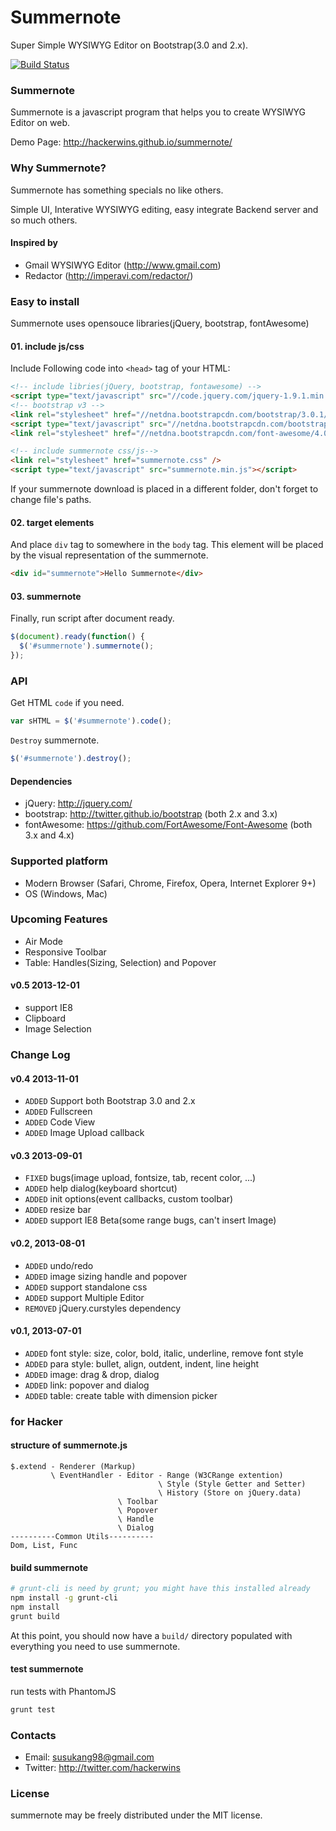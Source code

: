 # Summernote
Super Simple WYSIWYG Editor on Bootstrap(3.0 and 2.x).

[![Build Status](https://secure.travis-ci.org/HackerWins/summernote.png)](http://travis-ci.org/HackerWins/summernote)

### Summernote
Summernote is a javascript program that helps you to create WYSIWYG Editor on web.

Demo Page: http://hackerwins.github.io/summernote/

### Why Summernote?

Summernote has something specials no like others.

Simple UI, Interative WYSIWYG editing, easy integrate Backend server and so much others.

#### Inspired by
* Gmail WYSIWYG Editor (http://www.gmail.com)
* Redactor (http://imperavi.com/redactor/)

### Easy to install

Summernote uses opensouce libraries(jQuery, bootstrap, fontAwesome) 

#### 01. include js/css
Include Following code into `<head>` tag of your HTML:
```html
<!-- include libries(jQuery, bootstrap, fontawesome) -->
<script type="text/javascript" src="//code.jquery.com/jquery-1.9.1.min.js"></script> 
<!-- bootstrap v3 -->
<link rel="stylesheet" href="//netdna.bootstrapcdn.com/bootstrap/3.0.1/css/bootstrap.no-icons.min.css" />
<script type="text/javascript" src="//netdna.bootstrapcdn.com/bootstrap/3.0.1/js/bootstrap.min.js"></script>
<link rel="stylesheet" href="//netdna.bootstrapcdn.com/font-awesome/4.0.1/css/font-awesome.min.css" />

<!-- include summernote css/js-->
<link rel="stylesheet" href="summernote.css" />
<script type="text/javascript" src="summernote.min.js"></script>
```
If your summernote download is placed in a different folder, don't forget to change file's paths.

#### 02. target elements
And place `div` tag to somewhere in the `body` tag. This element will be placed by the visual representation of the summernote.
```html
<div id="summernote">Hello Summernote</div>
```

#### 03. summernote
Finally, run script after document ready.
```javascript
$(document).ready(function() {
  $('#summernote').summernote();
});
```

### API
Get HTML `code` if you need.

```javascript
var sHTML = $('#summernote').code();
```

`Destroy` summernote.

```javascript
$('#summernote').destroy();
```

#### Dependencies
* jQuery: http://jquery.com/
* bootstrap: http://twitter.github.io/bootstrap (both 2.x and 3.x)
* fontAwesome: https://github.com/FortAwesome/Font-Awesome (both 3.x and 4.x)

### Supported platform
* Modern Browser (Safari, Chrome, Firefox, Opera, Internet Explorer 9+)
* OS (Windows, Mac)

### Upcoming Features
* Air Mode
* Responsive Toolbar
* Table: Handles(Sizing, Selection) and Popover

#### v0.5 2013-12-01
* support IE8
* Clipboard
* Image Selection

### Change Log

#### v0.4 2013-11-01
* `ADDED` Support both Bootstrap 3.0 and 2.x
* `ADDED` Fullscreen
* `ADDED` Code View
* `ADDED` Image Upload callback

#### v0.3 2013-09-01
* `FIXED` bugs(image upload, fontsize, tab, recent color, ...)
* `ADDED` help dialog(keyboard shortcut)
* `ADDED` init options(event callbacks, custom toolbar)
* `ADDED` resize bar
* `ADDED` support IE8 Beta(some range bugs, can't insert Image)

#### v0.2, 2013-08-01
* `ADDED` undo/redo
* `ADDED` image sizing handle and popover
* `ADDED` support standalone css
* `ADDED` support Multiple Editor
* `REMOVED` jQuery.curstyles dependency

#### v0.1, 2013-07-01
* `ADDED` font style: size, color, bold, italic, underline, remove font style
* `ADDED` para style: bullet, align, outdent, indent, line height
* `ADDED` image: drag & drop, dialog
* `ADDED` link: popover and dialog
* `ADDED` table: create table with dimension picker

### for Hacker

#### structure of summernote.js

```
$.extend - Renderer (Markup)
         \ EventHandler - Editor - Range (W3CRange extention)
                                 \ Style (Style Getter and Setter)
                                 \ History (Store on jQuery.data)
                        \ Toolbar
                        \ Popover
                        \ Handle
                        \ Dialog
----------Common Utils----------
Dom, List, Func
```

#### build summernote
```bash
# grunt-cli is need by grunt; you might have this installed already
npm install -g grunt-cli
npm install
grunt build
```
At this point, you should now have a `build/` directory populated with everything you need to use summernote.

#### test summernote
run tests with PhantomJS
```bash
grunt test
```

### Contacts
* Email: susukang98@gmail.com
* Twitter: http://twitter.com/hackerwins

### License
summernote may be freely distributed under the MIT license.
